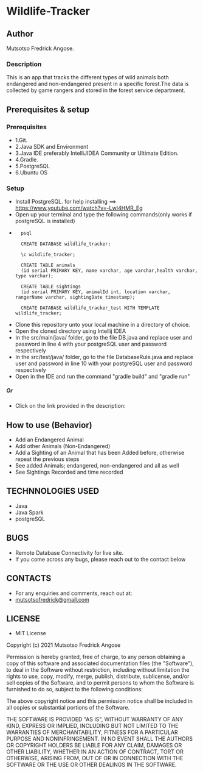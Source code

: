 # Wildlife-Tracker

## Author
Mutsotso Fredrick Angose.

### Description
This is an app that tracks the different types of wild animals both endangered and non-endangered present in a specific forest.The data is collected by game rangers and stored in the forest service department.

## Prerequisites & setup
### Prerequisites
* 1.Git.
* 2.Java SDK and Environment
* 3.Java IDE preferably IntelliJIDEA Community or Ultimate Edition.
* 4.Gradle.
* 5.PostgreSQL
* 6.Ubuntu OS

### Setup

* Install PostgreSQL. for help installing ==> https://www.youtube.com/watch?v=-LwI4HMR_Eg
* Open up your terminal and type the following commands(only works if postgreSQL is installed)
* 
        psql
        
        CREATE DATABASE wildlife_tracker;
        
        \c wildlife_tracker;
        
        CREATE TABLE animals 
        (id serial PRIMARY KEY, name varchar, age varchar,health varchar, type varchar);
        
        CREATE TABLE sightings
        (id serial PRIMARY KEY, animalId int, location varchar, rangerName varchar, sightingDate timestamp);
        
        CREATE DATABASE wildlife_tracker_test WITH TEMPLATE wildlife_tracker;
        
* Clone this repository unto your local machine in a directory of choice.
* Open the cloned directory using Intellij IDEA
* In the src/main/java/ folder, go to the file DB.java and replace user and password in line 4 with your postgreSQL user and password respectively
* In the src/test/java/ folder, go to the file DatabaseRule.java and replace user and password in line 10 with your postgreSQL user and password respectively
* Open in the IDE and run the command "gradle build" and "gradle run"

##### Or
* Click on the link provided in the description:  

## How to use (Behavior)

* Add an Endangered Animal
* Add other Animals (Non-Endangered)
* Add a Sighting of an Animal that has been Added before, otherwise repeat the previous steps
* See added Animals; endangered, non-endangered and all as well
* See Sightings Recorded and time recorded

## TECHNNOLOGIES USED

* Java
* Java Spark
* postgreSQL

## BUGS

* Remote Database Connectivity for live site.
* If you come across any bugs, please reach out to the contact below

## CONTACTS

* For any enquiries and comments, reach out at: 
* mutsotsofredrick@gmail.com

## LICENSE

* MIT License

Copyright (c) 2021 Mutsotso Fredrick Angose

Permission is hereby granted, free of charge, to any person obtaining a copy
of this software and associated documentation files (the "Software"), to deal
in the Software without restriction, including without limitation the rights
to use, copy, modify, merge, publish, distribute, sublicense, and/or sell
copies of the Software, and to permit persons to whom the Software is
furnished to do so, subject to the following conditions:

The above copyright notice and this permission notice shall be included in all
copies or substantial portions of the Software.

THE SOFTWARE IS PROVIDED "AS IS", WITHOUT WARRANTY OF ANY KIND, EXPRESS OR
IMPLIED, INCLUDING BUT NOT LIMITED TO THE WARRANTIES OF MERCHANTABILITY,
FITNESS FOR A PARTICULAR PURPOSE AND NONINFRINGEMENT. IN NO EVENT SHALL THE
AUTHORS OR COPYRIGHT HOLDERS BE LIABLE FOR ANY CLAIM, DAMAGES OR OTHER
LIABILITY, WHETHER IN AN ACTION OF CONTRACT, TORT OR OTHERWISE, ARISING FROM,
OUT OF OR IN CONNECTION WITH THE SOFTWARE OR THE USE OR OTHER DEALINGS IN THE
SOFTWARE.
